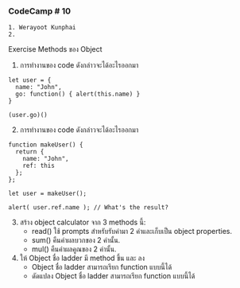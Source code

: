 ### CodeCamp # 10
    1. Werayoot Kunphai
    2. 
        
Exercise Methods ของ Object

1. การทำงานของ code ดังกล่าวจะได้อะไรออกมา
```
let user = {
  name: "John",
  go: function() { alert(this.name) }
}

(user.go)()
```
2. การทำงานของ code ดังกล่าวจะได้อะไรออกมา
```
function makeUser() {
  return {
    name: "John",
    ref: this
  };
};

let user = makeUser();

alert( user.ref.name ); // What's the result?
```
3. สร้าง object calculator จาก 3 methods นี้:
    - read() ใช้ prompts สำหรับรับค่ามา 2 ค่าและเก็บเป็น object properties.
    - sum() คืนค่าผลบวกของ 2 ค่านั้น.
    - mul() คืนค่าผลคูณของ 2 ค่านั้น.
4. ให้ Object ชื่อ ladder มี method ขึ้น และ ลง
    - Object ชื่อ ladder สามารถเรียก function แบบนี้ได้
    - ดัดแปลง Object ชื่อ ladder สามารถเรียก function แบบนี้ได้
